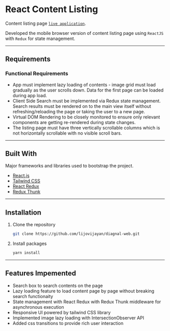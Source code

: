 # React Content Listing

Content listing page [`live application`](https://lijovijayan.github.io/diagnal-web).

Developed the mobile browser version of content listing page using  `ReactJS` with `Redux` for state
management.

---

## Requirements

### Functional Requirements
* App must implement lazy loading of contents - image grid must load gradually as the user scrolls down. Data for the first page can be loaded during
app load.
* Client Side Search must be implemented via Redux state management. Search results must be rendered on to the main view itself without
refreshing/reloading the page or taking the user to a new page.
* Virtual DOM Rendering to be closely monitored to ensure only relevant components are getting re-rendered during state changes.
* The listing page must have three vertically scrollable columns which is not horizontally scrollable with no visible scroll bars.

---

## Built With

Major frameworks and libraries used to bootstrap the project.

* [React.js](https://reactjs.org/)
* [Tailwind CSS](tailwindcss.com)
* [React Redux](https://react-redux.js.org/)
* [Redux Thunk](https://github.com/reduxjs/redux-thunk)

---

## Installation

1. Clone the repository
   ```sh
   git clone https://github.com/lijovijayan/diagnal-web.git
   ```
2. Install packages
   ```sh
   yarn install
   ```

---

## Features Impemented

- Search box to search contents on the page
- Lazy loading feature to load content page by page without breaking search functionaity
- State management with React Redux with Redux Thunk middleware for asynchronous execution
- Responsive UI powered by tailwind CSS library
- Implemented image lazy loading with IntersectionObserver API
- Added css transitions to provide rich user interaction
